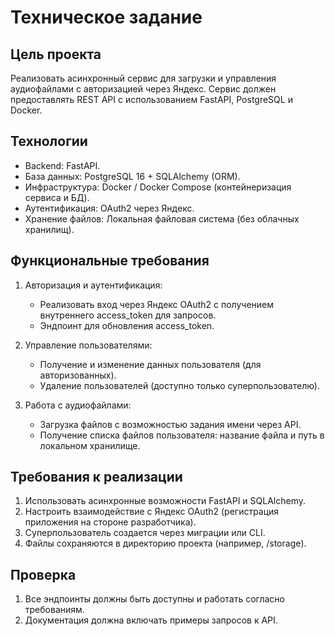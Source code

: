# Техническое задание

## Цель проекта

Реализовать асинхронный сервис для загрузки и управления аудиофайлами с авторизацией через Яндекс.
Сервис должен предоставлять REST API с использованием FastAPI, PostgreSQL и Docker.

## Технологии

- Backend: FastAPI.
- База данных: PostgreSQL 16 + SQLAlchemy (ORM).
- Инфраструктура: Docker / Docker Compose (контейнеризация сервиса и БД).
- Аутентификация: OAuth2 через Яндекс.
- Хранение файлов: Локальная файловая система (без облачных хранилищ).

## Функциональные требования

1. Авторизация и аутентификация:
    - Реализовать вход через Яндекс OAuth2 с получением внутреннего access_token для запросов.
    - Эндпоинт для обновления access_token.

2. Управление пользователями:
    - Получение и изменение данных пользователя (для авторизованных).
    - Удаление пользователей (доступно только суперпользователю).

3. Работа с аудиофайлами:
    - Загрузка файлов с возможностью задания имени через API.
    - Получение списка файлов пользователя: название файла и путь в локальном хранилище.

## Требования к реализации

1. Использовать асинхронные возможности FastAPI и SQLAlchemy.
2. Настроить взаимодействие с Яндекс OAuth2 (регистрация приложения на стороне разработчика).
3. Суперпользователь создается через миграции или CLI.
4. Файлы сохраняются в директорию проекта (например, /storage).

## Проверка

1. Все эндпоинты должны быть доступны и работать согласно требованиям.
2. Документация должна включать примеры запросов к API.